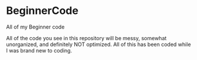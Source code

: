 # BeginnerCode
All of my Beginner code


All of the code you see in this repository will be messy, somewhat unorganized, and definitely NOT optimized. All of this has been coded while I was brand new to coding. 
